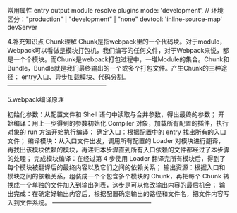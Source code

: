 常用属性
entry
output
module
resolve
plugins
  mode: 'development', // 环境区分："production" | "development" | "none"
  devtool: 'inline-source-map'
  devServer


4.补充知识点 Chunk理解
Chunk是指webpack里的一个代码块。对于module，Webpack可以看做是模块打包机，我们编写的任何文件，对于Webpack来说，都是一个个模块。而Chunk是webpack打包过程中，一堆Module的集合。Chunk和Bundle，Bundle就是我们最终输出的一个或多个打包文件。产生Chunk的三种途径： entry入口、异步加载模块、代码分割。
————————————————
 

  5.webpack编译原理

初始化参数：从配置文件和 Shell 语句中读取与合并参数，得出最终的参数；
开始编译：用上一步得到的参数初始化 Compiler 对象，加载所有配置的插件，执行对象的 run 方法开始执行编译；
确定入口：根据配置中的 entry 找出所有的入口文件；
编译模块：从入口文件出发，调用所有配置的 Loader 对模块进行翻译，再找出该模块依赖的模块，再递归本步骤直到所有入口依赖的文件都经过了本步骤的处理；
完成模块编译：在经过第 4 步使用 Loader 翻译完所有模块后，得到了每个模块被翻译后的最终内容以及它们之间的依赖关系；
输出资源：根据入口和模块之间的依赖关系，组装成一个个包含多个模块的 Chunk，再把每个 Chunk 转换成一个单独的文件加入到输出列表，这步是可以修改输出内容的最后机会；
输出完成：在确定好输出内容后，根据配置确定输出的路径和文件名，把文件内容写入到文件系统。
———————————————— 